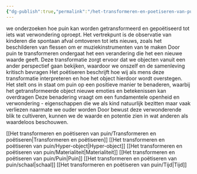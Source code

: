 ```yaml
---
{"dg-publish":true,"permalink":"/het-transformeren-en-poetiseren-van-puin/het-transformeren-en-poetiseren-van-puin/","dgPassFrontmatter":true}
---
```


we onderzoeken hoe puin kan worden getransformeerd en gepoëtiseerd tot iets wat verwondering oproept. Het vertrekpunt is de observatie van kinderen die spontaan afval omtoveren tot iets nieuws, zoals het beschilderen van flessen om er muziekinstrumenten van te maken⁠
Door puin te transformeren ondergaat het een verandering die het een nieuwe waarde geeft. Deze transformatie zorgt ervoor dat we objecten vanuit een ander perspectief gaan bekijken, waardoor we onszelf en de samenleving kritisch bevragen⁠
Het poëtiseren beschrijft hoe wij als mens deze transformatie interpreteren en hoe het object hierdoor wordt overstegen. Het stelt ons in staat om puin op een positieve manier te benaderen, waarbij het getransformeerde object nieuwe emoties en betekenissen kan overdragen⁠
Deze benadering vraagt om een fundamentele openheid en verwondering - eigenschappen die we als kind natuurlijk bezitten maar vaak verliezen naarmate we ouder worden⁠
⁠Door bewust deze verwonderende blik te cultiveren, kunnen we de waarde en potentie zien in wat anderen als waardeloos beschouwen.

[[Het transformeren en poëtiseren van puin/Transformeren en poëtiseren\|Transformeren en poëtiseren]]
[[Het transformeren en poëtiseren van puin/Hyper-object\|Hyper-object]]
[[Het transformeren en poëtiseren van puin/Materialiteit\|Materialiteit]]
[[Het transformeren en poëtiseren van puin/Puin\|Puin]]
[[Het transformeren en poëtiseren van puin/schaal\|schaal]]
[[Het transformeren en poëtiseren van puin/Tijd\|Tijd]]
